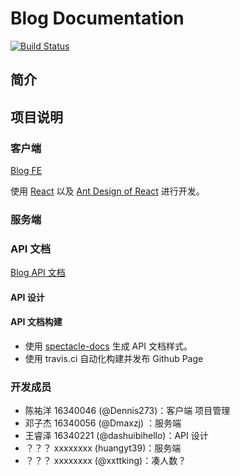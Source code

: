 # Blog Documentation

[![Build Status](https://travis-ci.org/ServiceComputingTeam/Blog.svg?branch=master)](https://travis-ci.org/ServiceComputingTeam/Blog)

## 简介

## 项目说明

### 客户端

[Blog FE](https://github.com/ServiceComputingTeam/Blog-FE)

使用 [React](https://reactjs.org/) 以及 [Ant Design of React](https://ant.design/index-cn) 进行开发。

### 服务端

### API 文档

[Blog API 文档](https://servicecomputingteam.github.io/Blog)

#### API 设计

#### API 文档构建

* 使用 [spectacle-docs](https://github.com/FormidableLabs/spectacle-docs) 生成 API 文档样式。
* 使用 travis.ci 自动化构建并发布 Github Page

### 开发成员

* 陈祐洋 16340046 (@Dennis273)：客户端 项目管理
* 邓子杰 16340056 (@Dmaxzj) ：服务端
* 王睿泽 16340221 (@dashuibihello)：API 设计
* ？？？ xxxxxxxx (huangyt39)：服务端
* ？？？ xxxxxxxx (@xxttking)：凑人数？
